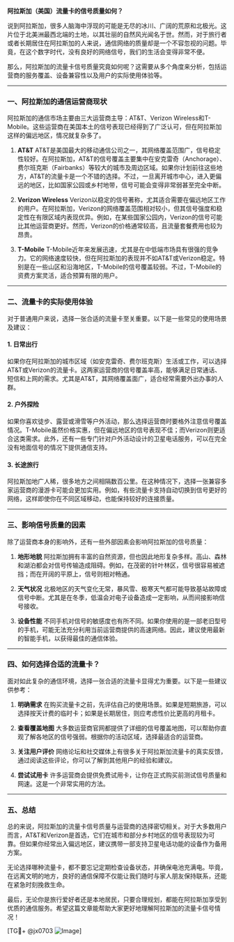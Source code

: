 **阿拉斯加（美国）流量卡的信号质量如何？**

说到阿拉斯加，很多人脑海中浮现的可能是无尽的冰川、广阔的荒原和北极光。这片位于北美洲最西北端的土地，以其壮丽的自然风光闻名于世。然而，对于旅行者或者长期居住在阿拉斯加的人来说，通信网络的质量却是一个不容忽视的问题。毕竟，在这个数字时代，没有良好的网络信号，我们的生活会变得非常不便。

那么，阿拉斯加的流量卡信号质量究竟如何呢？这需要从多个角度来分析，包括运营商的服务覆盖、设备兼容性以及用户的实际使用体验等。

---

### **一、阿拉斯加的通信运营商现状**

阿拉斯加的通信市场主要由三大运营商主导：AT&T、Verizon Wireless和T-Mobile。这些运营商在美国本土的信号表现已经得到了广泛认可，但在阿拉斯加这样的偏远地区，情况就复杂多了。

1. **AT&T**
   AT&T是美国最大的移动通信公司之一，其网络覆盖范围广，信号稳定性较好。在阿拉斯加，AT&T的信号覆盖主要集中在安克雷奇（Anchorage）、费尔班克斯（Fairbanks）等较大的城市及周边区域。如果你计划前往这些地方，AT&T的流量卡是一个不错的选择。不过，一旦离开城市中心，进入更偏远的地区，比如国家公园或乡村地带，信号可能会变得非常弱甚至完全中断。

2. **Verizon Wireless**
   Verizon以稳定的信号著称，尤其适合需要在偏远地区工作的用户。在阿拉斯加，Verizon的网络覆盖范围相对较小，但其信号强度和稳定性在有限区域内表现优异。例如，在某些国家公园内，Verizon的信号可能比其他运营商更好。然而，Verizon的价格通常较高，且流量套餐费用也较为昂贵。

3. **T-Mobile**
   T-Mobile近年来发展迅速，尤其是在中低端市场具有很强的竞争力。它的网络速度较快，但在阿拉斯加的表现并不如AT&T或Verizon稳定。特别是在一些山区和沿海地区，T-Mobile的信号覆盖较弱。不过，T-Mobile的资费方案灵活，适合预算有限的用户。

---

### **二、流量卡的实际使用体验**

对于普通用户来说，选择一张合适的流量卡至关重要。以下是一些常见的使用场景及建议：

#### 1. **日常出行**
   如果你在阿拉斯加的城市区域（如安克雷奇、费尔班克斯）生活或工作，可以选择AT&T或Verizon的流量卡。这两家运营商的信号覆盖率高，能够满足日常通话、短信和上网的需求。尤其是AT&T，其网络覆盖面广，适合经常需要外出办事的人群。

#### 2. **户外探险**
   如果你喜欢徒步、露营或滑雪等户外活动，那么选择运营商时要格外注意信号覆盖情况。T-Mobile虽然价格实惠，但在偏远地区的信号表现不佳；而Verizon则更适合这类需求。此外，还有一些专门针对户外活动设计的卫星电话服务，可以在完全没有地面信号的情况下提供通信支持。

#### 3. **长途旅行**
   阿拉斯加地广人稀，很多地方之间相隔数百公里。在这种情况下，选择一张兼容多家运营商的漫游卡可能会更加实用。例如，有些流量卡支持自动切换到信号更好的网络，这样即使你在不同区域移动，也能保持较好的连接质量。

---

### **三、影响信号质量的因素**

除了运营商本身的影响外，还有一些外部因素会影响阿拉斯加的信号质量：

1. **地形地貌**
   阿拉斯加拥有丰富的自然资源，但也因此地形复杂多样。高山、森林和湖泊都会对信号传输造成阻碍。例如，在茂密的针叶林区，信号很容易被遮挡；而在开阔的平原上，信号则相对畅通。

2. **天气状况**
   北极地区的天气变化无常，暴风雪、极寒天气都可能导致基站故障或信号中断。尤其是在冬季，低温会对电子设备造成一定影响，从而间接影响信号接收。

3. **设备性能**
   不同手机对信号的敏感度也有所不同。如果你使用的是一部老旧型号的手机，可能无法充分利用当前运营商提供的高速网络。因此，建议使用最新的智能手机，以获得最佳的通信体验。

---

### **四、如何选择合适的流量卡？**

面对如此复杂的通信环境，选择一张合适的流量卡显得尤为重要。以下是一些建议供参考：

1. **明确需求**
   在购买流量卡之前，先评估自己的使用场景。如果是短期旅游，可以选择按天计费的临时卡；如果是长期居住，则应考虑性价比更高的月租卡。

2. **查看覆盖地图**
   大多数运营商官网都提供了详细的信号覆盖地图，可以帮助你直观了解各地区的信号强弱。根据你的活动区域，选择最适合的运营商。

3. **关注用户评价**
   网络论坛和社交媒体上有很多关于阿拉斯加流量卡的真实反馈，通过阅读这些评论，你可以了解到其他用户的经验和建议。

4. **尝试试用卡**
   许多运营商会提供免费试用卡，让你在正式购买前测试信号质量和网速。这是一个非常实用的方法。

---

### **五、总结**

总的来说，阿拉斯加的流量卡信号质量与运营商的选择密切相关。对于大多数用户而言，AT&T和Verizon是首选，它们在城市和部分乡村地区的信号表现较为可靠。但如果你经常出入偏远地区，建议携带一部支持卫星电话功能的设备作为备用方案。

无论选择哪种流量卡，都不要忘记定期检查设备状态，并确保电池充满电。毕竟，在远离文明的地方，良好的通信保障不仅能让我们随时与家人朋友保持联系，还能在紧急时刻挽救生命。

最后，无论你是旅行爱好者还是本地居民，只要合理规划，都能在阿拉斯加享受到优质的通信服务。希望这篇文章能帮助大家更好地理解阿拉斯加的流量卡信号情况！

[TG💪+ @jx0703 ![Image](https://github.com/user-attachments/assets/dbca1d08-cadb-493c-b0ec-ad6f7a83f270)]